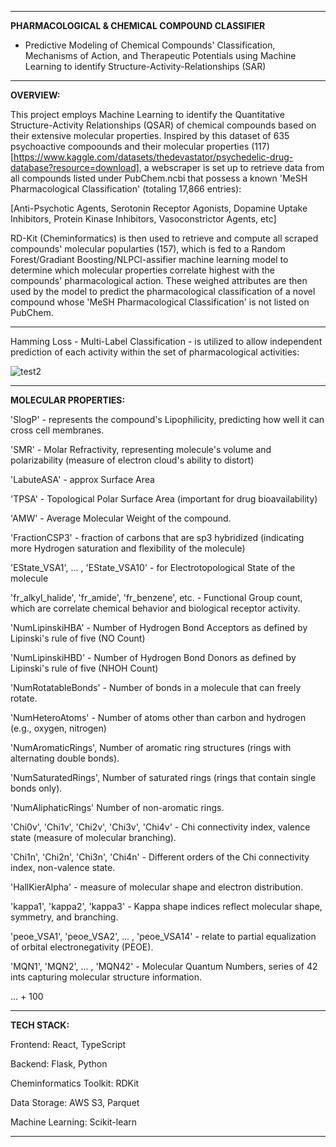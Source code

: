________________________________________________________________________________________________________________
**PHARMACOLOGICAL & CHEMICAL COMPOUND CLASSIFIER**
- Predictive Modeling of Chemical Compounds' Classification, Mechanisms of Action, and Therapeutic Potentials using Machine Learning to identify Structure-Activity-Relationships (SAR)
________________________________________________________________________________________________________________

**OVERVIEW:**

This project employs Machine Learning to identify the Quantitative Structure-Activity Relationships (QSAR) of chemical compounds based on their extensive molecular properties. Inspired by this dataset of 635 psychoactive compoounds and their molecular properties (117)
[https://www.kaggle.com/datasets/thedevastator/psychedelic-drug-database?resource=download], 
a webscraper is set up to retrieve data from all compounds listed under PubChem.ncbi that possess a known 'MeSH Pharmacological Classification' (totaling 17,866 entries):


[Anti-Psychotic Agents, Serotonin Receptor Agonists, Dopamine Uptake Inhibitors, Protein Kinase Inhibitors, Vasoconstrictor Agents, etc]

RD-Kit (Cheminformatics) is then used to retrieve and compute all scraped compounds' molecular popularties (157), which is fed to a Random Forest/Gradiant Boosting/NLPCl-assifier machine learning model to determine which molecular properties correlate highest with the compounds' pharmacological action. These weighed attributes are then used by the model to predict the pharmacological classification of a novel compound whose 'MeSH Pharmacological Classification' is not listed on PubChem. 

________________________________________________________________________________________________________________
Hamming Loss - Multi-Label Classification - is utilized to allow independent prediction of each activity within the set of pharmacological activities:

![test2](https://github.com/user-attachments/assets/c96fb577-adc7-4f75-87f3-fbc0345e2481)
________________________________________________________________________________________________________________

**MOLECULAR PROPERTIES:**


'SlogP' - represents the compound's Lipophilicity, predicting how well it can cross cell membranes.

'SMR' - Molar Refractivity, representing molecule's volume and polarizability (measure of electron cloud's ability to distort)

'LabuteASA' - approx Surface Area

'TPSA' - Topological Polar Surface Area  (important for drug bioavailability)

'AMW' -  Average Molecular Weight of the compound.

'FractionCSP3' - fraction of carbons that are sp3 hybridized (indicating more Hydrogen saturation and flexibility of the molecule)

'EState_VSA1', ... , 'EState_VSA10' - for Electrotopological State of the molecule

'fr_alkyl_halide', 'fr_amide', 'fr_benzene', etc. - Functional Group count, which are correlate chemical behavior and biological receptor activity.

'NumLipinskiHBA' - Number of Hydrogen Bond Acceptors as defined by Lipinski's rule of five (NO Count)

'NumLipinskiHBD' - Number of Hydrogen Bond Donors as defined by Lipinski's rule of five (NHOH Count)

'NumRotatableBonds' - Number of bonds in a molecule that can freely rotate.

'NumHeteroAtoms' - Number of atoms other than carbon and hydrogen (e.g., oxygen, nitrogen)

'NumAromaticRings', Number of aromatic ring structures (rings with alternating double bonds).

'NumSaturatedRings', Number of saturated rings (rings that contain single bonds only).

'NumAliphaticRings' Number of non-aromatic rings.

'Chi0v', 'Chi1v', 'Chi2v', 'Chi3v', 'Chi4v' - Chi connectivity index, valence state (measure of molecular branching).

'Chi1n', 'Chi2n', 'Chi3n', 'Chi4n' - Different orders of the Chi connectivity index, non-valence state.

'HallKierAlpha' - measure of molecular shape and electron distribution.

'kappa1', 'kappa2', 'kappa3' -  Kappa shape indices reflect molecular shape, symmetry, and branching.

'peoe_VSA1', 'peoe_VSA2', ... , 'peoe_VSA14' - relate to partial equalization of orbital electronegativity (PEOE).

'MQN1', 'MQN2', ... , 'MQN42' - Molecular Quantum Numbers, series of 42 ints capturing molecular structure information.

... + 100


________________________________________________________________________________________________________________
**TECH STACK:**

Frontend: React, TypeScript

Backend: Flask, Python

Cheminformatics Toolkit: RDKit

Data Storage: AWS S3, Parquet

Machine Learning: Scikit-learn

________________________________________________________________________________________________________________
